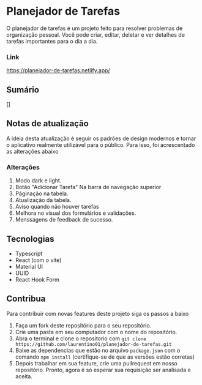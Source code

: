 # Planejador de Tarefas

O planejador de tarefas é um projeto feito para resolver problemas de organização pessoal. Você pode criar, editar, deletar e ver detalhes de tarefas importantes para o dia a dia.
### Link
https://planejador-de-tarefas.netlify.app/

## Sumário 
[]



## Notas de atualização
A ideia desta atualização é seguir os padrões de design modernos e tornar o aplicativo realmente utilizável para o público. 
Para isso, foi acrescentado as alterações abaixo
### Alterações
  1. Modo dark e light.
  2. Botão "Adicionar Tarefa" Na barra de navegação superior
  3. Páginação na tabela.
  4. Atualização da tabela.
  5. Aviso quando não houver tarefas
  6.  Melhora no visual dos formulários e validações.
  7.  Menssagens de feedback de sucesso.

## Tecnologias 
  - Typescript
  - React (com o vite)
  - Material UI
  - UUID
  - React Hook Form

## Contribua
Para contribuir com novas features deste projeto siga os passos a baixo
  1. Faça um fork deste repositório para o seu repositório.
  2. Crie uma pasta em seu computador com o nome do repositório.
  3. Abra o terminal e clone o repositorio com `git clone https://github.com/laurentino01/planejador-de-tarefas.git`
  4. Baixe as dependencias que estão no arquivo `package.json` com o comando `npm install` (certifique-se de que as versões estão corretas)
  5. Depois trabalhar em sua feature, crie uma pullrequest em nosso repositório.
Pronto, agora é só esperar sua requisição ser analisada e aceita. 


     



  

  
